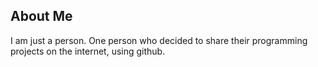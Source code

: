 ## About Me
I am just a person. One person who decided to share their programming projects on the internet, using github.

